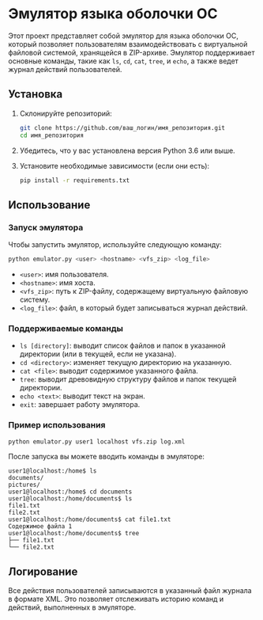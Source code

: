 # Эмулятор языка оболочки OC

Этот проект представляет собой эмулятор для языка оболочки OC, который позволяет пользователям взаимодействовать с виртуальной файловой системой, хранящейся в ZIP-архиве. Эмулятор поддерживает основные команды, такие как `ls`, `cd`, `cat`, `tree`, и `echo`, а также ведет журнал действий пользователей.

## Установка

1. Склонируйте репозиторий:

   ```bash
   git clone https://github.com/ваш_логин/имя_репозитория.git
   cd имя_репозитория
   ```

2. Убедитесь, что у вас установлена версия Python 3.6 или выше.

3. Установите необходимые зависимости (если они есть):

   ```bash
   pip install -r requirements.txt
   ```

## Использование

### Запуск эмулятора

Чтобы запустить эмулятор, используйте следующую команду:

```bash
python emulator.py <user> <hostname> <vfs_zip> <log_file>
```

- `<user>`: имя пользователя.
- `<hostname>`: имя хоста.
- `<vfs_zip>`: путь к ZIP-файлу, содержащему виртуальную файловую систему.
- `<log_file>`: файл, в который будет записываться журнал действий.

### Поддерживаемые команды

- `ls [directory]`: выводит список файлов и папок в указанной директории (или в текущей, если не указана).
- `cd <directory>`: изменяет текущую директорию на указанную.
- `cat <file>`: выводит содержимое указанного файла.
- `tree`: выводит древовидную структуру файлов и папок текущей директории.
- `echo <text>`: выводит текст на экран.
- `exit`: завершает работу эмулятора.

### Пример использования

```bash
python emulator.py user1 localhost vfs.zip log.xml
```

После запуска вы можете вводить команды в эмуляторе:

```
user1@localhost:/home$ ls
documents/
pictures/
user1@localhost:/home$ cd documents
user1@localhost:/home/documents$ ls
file1.txt
file2.txt
user1@localhost:/home/documents$ cat file1.txt
Содержимое файла 1
user1@localhost:/home/documents$ tree
├── file1.txt
└── file2.txt
```

## Логирование

Все действия пользователей записываются в указанный файл журнала в формате XML. Это позволяет отслеживать историю команд и действий, выполненных в эмуляторе.
